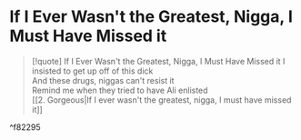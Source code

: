 # If I Ever Wasn't the Greatest, Nigga, I Must Have Missed it

> [!quote] If I Ever Wasn't the Greatest, Nigga, I Must Have Missed it
I insisted to get up off of this dick  
And these drugs, niggas can't resist it  
Remind me when they tried to have Ali enlisted  
[[2. Gorgeous|If I ever wasn't the greatest, nigga, I must have missed it]]

^f82295

